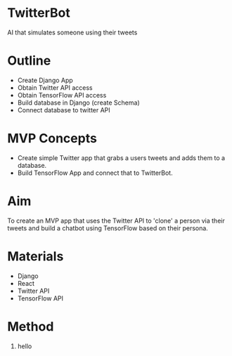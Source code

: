 # TwitterBot
AI that simulates someone using their tweets

# Outline
- Create Django App
- Obtain Twitter API access
- Obtain TensorFlow API access
- Build database in Django (create Schema)
- Connect database to twitter API

# MVP Concepts
- Create simple Twitter app that grabs a users tweets and adds them to a database.
- Build TensorFlow App and connect that to TwitterBot.

# Aim
To create an MVP app that uses the Twitter API to 'clone' a person via their tweets and build a chatbot using TensorFlow based on their persona.

# Materials
- Django
- React
- Twitter API
- TensorFlow API

# Method
1. hello
